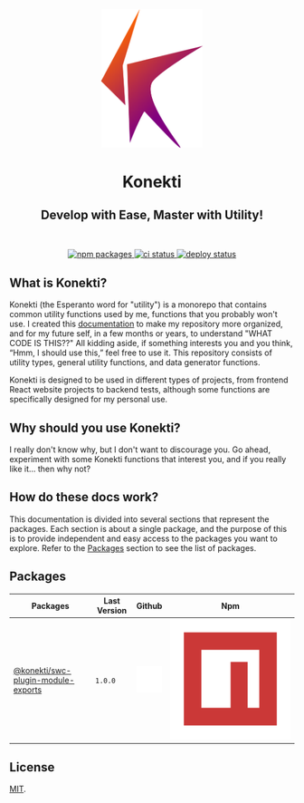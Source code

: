 <p align="center">
    <a href="https://timbo-dev.github.io/konekti/" target="_blank" rel="noopener noreferrer">
        <img width="180" src="docs/public/media/konekti-logo.svg" alt="Konekti logo">
    </a>
    <h1 align="center">
        Konekti
    </h1>
    <h2 align="center">
        Develop with Ease, Master with Utility!
    </h2>
</p>
<br/>
<p align="center">
    <a href="https://www.npmjs.com/org/konekti">
        <img src="https://img.shields.io/badge/npm-packages-green" alt="npm packages">
    </a>
    <a href="https://github.com/timbo-dev/konekti/actions/workflows/ci.yml">
        <img src="https://github.com/timbo-dev/konekti/actions/workflows/ci.yml/badge.svg?branch=main" alt="ci status">
    </a>
    <a href="https://github.com/timbo-dev/konekti/actions/workflows/deploy.yml">
        <img src="https://github.com/timbo-dev/konekti/actions/workflows/deploy.yml/badge.svg?branch=main" alt="deploy status">
    </a>
</p>

## What is Konekti?
Konekti (the Esperanto word for "utility") is a monorepo that contains common utility functions used by me, functions that you probably won't use. I created this [documentation](https://timbo-dev.github.io/konekti/introduction/) to make my repository more organized, and for my future self, in a few months or years, to understand "WHAT CODE IS THIS??" All kidding aside, if something interests you and you think, “Hmm, I should use this,” feel free to use it. This repository consists of utility types, general utility functions, and data generator functions.

Konekti is designed to be used in different types of projects, from frontend React website projects to backend tests, although some functions are specifically designed for my personal use.

## Why should you use Konekti?
I really don't know why, but I don't want to discourage you. Go ahead, experiment with some Konekti functions that interest you, and if you really like it... then why not?

## How do these docs work?
This documentation is divided into several sections that represent the packages. Each section is about a single package, and the purpose of this is to provide independent and easy access to the packages you want to explore. Refer to the [Packages](https://timbo-dev.github.io/konekti/packages/) section to see the list of packages.

## Packages

| Packages                                                                                                                    | Last Version | Github                                                                                                                                                 | Npm                                                                                                                       |
| --------------------------------------------------------------------------------------------------------------------------- | ------------ | ------------------------------------------------------------------------------------------------------------------------------------------------------ | ------------------------------------------------------------------------------------------------------------------------- |
| [@konekti/swc-plugin-module-exports](https://timbo-dev.github.io/konekti/packages/swc-plugin-module-exports/#konekti-either)| `1.0.0`      | <a href="https://github.com/timbo-dev/konekti/tree/main/packages/swc-plugin-module-exports"><img src="./docs/assets/github.svg" alt="Github Icon"></a> | <a href="https://npmjs.com/package/@konekti/swc-plugin-module-exports"><img src="docs/assets/npm.svg" alt="Npm Icon"></a> |

## License

[MIT](LICENSE).
